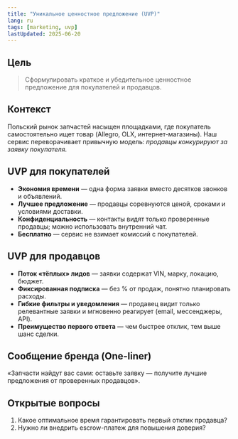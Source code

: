 ```yaml
---
title: "Уникальное ценностное предложение (UVP)"
lang: ru
tags: [marketing, uvp]
lastUpdated: 2025-06-20
---
```


## Цель
> Сформулировать краткое и убедительное ценностное предложение для покупателей и продавцов.

## Контекст
Польский рынок запчастей насыщен площадками, где покупатель самостоятельно ищет товар (Allegro, OLX, интернет-магазины). Наш сервис переворачивает привычную модель: *продавцы конкурируют за заявку покупателя*.

## UVP для покупателей
- **Экономия времени** — одна форма заявки вместо десятков звонков и объявлений.
- **Лучшее предложение** — продавцы соревнуются ценой, сроками и условиями доставки.
- **Конфиденциальность** — контакты видят только проверенные продавцы; можно использовать внутренний чат.
- **Бесплатно** — сервис не взимает комиссий с покупателей.

## UVP для продавцов
- **Поток «тёплых» лидов** — заявки содержат VIN, марку, локацию, бюджет.
- **Фиксированная подписка** — без % от продаж, понятно планировать расходы.
- **Гибкие фильтры и уведомления** — продавец видит только релевантные заявки и мгновенно реагирует (email, мессенджеры, API).
- **Преимущество первого ответа** — чем быстрее отклик, тем выше шанс сделки.

## Сообщение бренда (One-liner)
«Запчасти найдут вас сами: оставьте заявку — получите лучшие предложения от проверенных продавцов».

## Открытые вопросы
1. Какое оптимальное время гарантировать первый отклик продавца?  
2. Нужно ли внедрить escrow-платеж для повышения доверия? 
